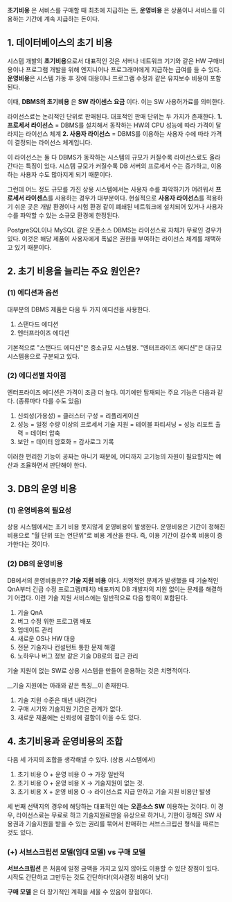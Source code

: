 __초기비용__ 은 서비스를 구매할 때 최초에 지급하는 돈, __운영비용__ 은 상품이나 서비스를 이용하는 기간에 계속 지급하는 돈이다.

## 1. 데이터베이스의 초기 비용
시스템 개발의 **초기비용**으로서 대표적인 것은 서버나 네트워크 기기와 같은 HW 구매비용이나 프로그램 개발을 위해 엔지니어나 프로그래머에게 지급하는 급여를 들 수 있다. 
**운영비용**은 시스템 가동 후 장애 대응이나 프로그램 수정과 같은 유지보수 비용이 포함된다.

이때, __DBMS의 초기비용__ 은 __SW 라이센스 요금__ 이다. 이는 SW 사용허가료를 의미한다. 

라이선스료는 논리적인 단위로 판매된다. 대표적인 판매 단위는 두 가지가 존재한다.
__1. 프로세서 라이선스__ = DBMS를 설치해서 동작하는 HW의 CPU 성능에 따라 가격이 달라지는 라이선스 체계
__2. 사용자 라이선스__ = DBMS를 이용하는 사용자 수에 따라 가격이 결정되는 라이선스 체계입니다.

이 라이선스는 둘 다 DBMS가 동작하는 시스템의 규모가 커질수록 라이선스료도 올라간다는 특징이 있다. 시스템 규모가 커질수록 DB 서버의 프로세서 수는 증가하고, 이용하는 사용자 수도 많아지게 되기 때문이다.

그런데 어느 정도 규모를 가진 상용 시스템에서는 사용자 수를 파악하기가 어려워서 **프로세서 라이센스**를 사용하는 경우가 대부분이다. 현실적으로 **사용자 라이선스**를 적용하기 쉬운 곳은 개발 환경이나 시험 환경 같이 폐쇄된 네트워크에 설치되어 있거나 사용자 수를 파악할 수 있는 소규모 환경에 한정된다. 

PostgreSQL이나 MySQL 같은 오픈소스 DBMS는 라이선스료 자체가 무료인 경우가 있다. 이것은 해당 제품이 사용자에게 폭넓은 권한을 부여하는 라이선스 체계를 채택하고 있기 때문이다.

## 2. 초기 비용을 늘리는 주요 원인은?

### (1) 에디션과 옵션
대부분의 DBMS 제품은 다음 두 가지 에디션을 사용한다.

1. 스탠다드 에디션
2. 엔터프라이즈 에디션

기본적으로 "스탠다드 에디션"은 중소규모 시스템용. "엔터프라이즈 에디션"은 대규모 시스템용으로 구분되고 있다.

### (2) 에디션별 차이점
엔터프라이즈 에디션은 가격이 조금 더 높다.
여기에만 탑재되는 주요 기능은 다음과 같다. (종류마다 다를 수도 있음)

1. 신뢰성(가용성)
	= 클러스터 구성
    = 리플리케이션
2. 성능
	= 일정 수량 이상의 프로세서 기술 지원
    = 테이블 파티셔닝
    = 성능 리포트 출력
    = 데이터 압축
3. 보안
	= 데이터 암호화
    = 감사로그 기록
   
이러한 편리한 기능이 공짜는 아니기 때문에, 어디까지 고기능의 자원이 필요할지는 예산과 조율하면서 판단해야 한다.

## 3. DB의 운영 비용

### (1) 운영비용의 필요성
상용 시스템에서는 초기 비용 못지않게 운영비용이 발생한다. 
운영비용은 기간이 정해진 비용으로 "월 단위 또는 연단위"로 비용 계산을 한다. 즉, 이용 기간이 길수록 비용이 증가한다는 것이다.

### (2) DB의 운영비용
DB에서의 운영비용은?? __기술 지원 비용__ 이다. 치명적인 문제가 발생했을 때 기술적인 QnA부터 긴급 수정 프로그램(패치) 배포까지 DB 개발자의 지원 없이는 문제를 해결하기 어렵다. 이런 기술 지원 서비스에는 일반적으로 다음 항목이 포함된다.

1. 기술 QnA
2. 버그 수정 위한 프로그램 배포
3. 업데이트 관리
4. 새로운 OS나 HW 대응
5. 전문 기술자나 컨설턴트 통한 문제 해결
6. 노하우나 버그 정보 같은 기술 DB로의 접근 관리

기술 지원이 없는 SW로 상용 시스템을 만들어 운용하는 것은 치명적이다. 

__기술 지원에는 아래와 같은 특징__이 존재한다.

1. 기술 지원 수준은 매년 내려간다
2. 구매 시기와 기술지원 기간은 관계가 없다. 
3. 새로운 제품에는 신뢰성에 결함이 이을 수도 있다.


## 4. 초기비용과 운영비용의 조합

다음 세 가지의 조합을 생각해낼 수 있다. (상용 시스템에서)

1. 초기 비용 O + 운영 비용 O -> 가장 일반적
2. 초기 비용 O + 운영 비용 X -> 기술지원이 없는 것.
3. 초기 비용 X + 운영 비용 O -> 라이선스료 지급 안하고 기술 지원 비용만 발생

세 번째 선택지의 경우에 해당하는 대표적인 예는 __오픈소스 SW__ 이용하는 것이다. 
이 경우, 라이선스료는 무료로 하고 기술지원료만을 유상으로 하거나, 기한이 정해진 SW 사용권과 기술지원을 받을 수 있는 권리를 묶어서 판매하는 서브스크립션 형식을 따르는 것도 있다.

### (+) 서브스크립션 모델(임대 모델) vs 구매 모델
__서브스크립션__ 은 처음에 일정 금액을 가지고 있지 않아도 이용할 수 있단 장점이 있다. 시작도 간단하고 그만두는 것도 간단하다!(의사결정 비용이 낮다)

__구매 모델__ 은 더 장기적인 계획을 세울 수 있음이 장점이다. 


